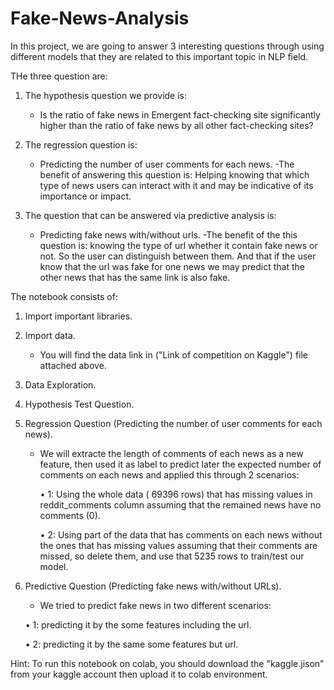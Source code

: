 # Fake-News-Analysis
In this project, we are going to answer 3 interesting questions through using different models that they are related to this important topic in NLP field. 

THe three question are:

1) The hypothesis question we provide is:
   - Is the ratio of fake news in Emergent fact-checking site significantly higher than the ratio of fake news by all other fact-checking sites?

2) The regression question is:
   - Predicting the number of user comments for each news.
   -The benefit of answering this question is: Helping knowing that which type of news users can interact with it and may be indicative of its importance or impact.

3) The question that can be answered via predictive analysis is:
   - Predicting fake news with/without urls.
   -The benefit of the this question is: knowing the type of url whether it contain fake news or not. 
    So the user can distinguish between them. And that if the user know that the url was fake for one news we may predict 
    that the other news that has the same link is also fake.
    
The notebook consists of:
    
1) Import important libraries.
2) Import data.
   - You will find the data link in ("Link of competition on Kaggle") file attached above.
3) Data Exploration.
4) Hypothesis Test Question.
5) Regression Question (Predicting the number of user comments for each news).

   - We will extracte the length of comments of each news as a new feature, then used it as label to predict later the expected number of comments on each news and applied this through 2 scenarios:

     • 1: Using the whole data ( 69396 rows) that has missing values in reddit_comments column assuming that the remained news have no comments (0).

     • 2: Using part of the data that has comments on each news without the ones that has missing values assuming that their comments are missed, so delete them, and use that 5235 rows to train/test our model.

6) Predictive Question (Predicting fake news with/without URLs).

   - We tried to predict fake news in two different scenarios:

    • 1: predicting it by the some features including the url.

    • 2: predicting it by the same some features but url.

Hint: To run this notebook on colab, you should download the "kaggle.jison" from your kaggle account then upload it to colab environment.
